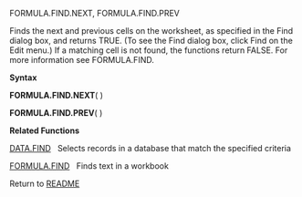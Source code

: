 FORMULA.FIND.NEXT, FORMULA.FIND.PREV

Finds the next and previous cells on the worksheet, as specified in the
Find dialog box, and returns TRUE. (To see the Find dialog box, click
Find on the Edit menu.) If a matching cell is not found, the functions
return FALSE. For more information see FORMULA.FIND.

**Syntax**

**FORMULA.FIND.NEXT**( )

**FORMULA.FIND.PREV**( )

**Related Functions**

[DATA.FIND](DATA.FIND.md)&nbsp;&nbsp;&nbsp;Selects records in a database that match the
specified criteria

[FORMULA.FIND](FORMULA.FIND.md)&nbsp;&nbsp;&nbsp;Finds text in a workbook



Return to [README](README.md)


